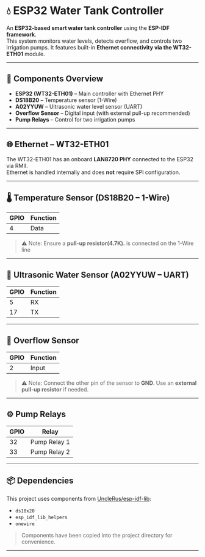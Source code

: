 # 💧 ESP32 Water Tank Controller

An **ESP32-based smart water tank controller** using the **ESP-IDF framework**.  
This system monitors water levels, detects overflow, and controls two irrigation pumps. It features built-in **Ethernet connectivity via the WT32-ETH01** module.

---

## 🔌 Components Overview

- **ESP32 (WT32-ETH01)** – Main controller with Ethernet PHY
- **DS18B20** – Temperature sensor (1-Wire)
- **A02YYUW** – Ultrasonic water level sensor (UART)
- **Overflow Sensor** – Digital input (with external pull-up recommended)
- **Pump Relays** – Control for two irrigation pumps

---

## 🌐 Ethernet – WT32-ETH01

The WT32-ETH01 has an onboard **LAN8720 PHY** connected to the ESP32 via RMII.  
Ethernet is handled internally and does **not** require SPI configuration.

---

## 🌡️ Temperature Sensor (DS18B20 – 1-Wire)

| GPIO | Function |
|------|----------|
| 4    | Data     |

> ⚠️ Note: Ensure a **pull-up resistor(4.7K).** is connected on the 1-Wire line 
---

## 🌊 Ultrasonic Water Sensor (A02YYUW – UART)

| GPIO | Function |
|------|----------|
| 5    | RX       |
| 17   | TX       |

---

## 🛑 Overflow Sensor

| GPIO | Function |
|------|----------|
| 2    | Input    |

> ⚠️ Note: Connect the other pin of the sensor to **GND**. Use an **external pull-up resistor** if needed.

---

## ⚙️ Pump Relays

| GPIO | Relay        |
|------|--------------|
| 32   | Pump Relay 1 |
| 33   | Pump Relay 2 |

---

## 📦 Dependencies

This project uses components from [UncleRus/esp-idf-lib](https://github.com/UncleRus/esp-idf-lib):

- `ds18x20`
- `esp_idf_lib_helpers`
- `onewire`

> Components have been copied into the project directory for convenience.

---
